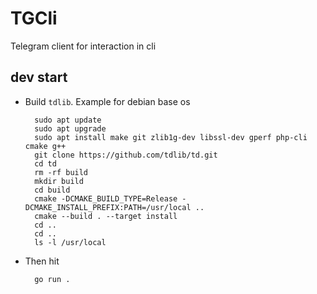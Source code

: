 # TGCli
Telegram client for interaction in cli

## dev start
- Build `tdlib`. Example for debian base os

		sudo apt update
		sudo apt upgrade
		sudo apt install make git zlib1g-dev libssl-dev gperf php-cli cmake g++
		git clone https://github.com/tdlib/td.git
		cd td
		rm -rf build
		mkdir build
		cd build
		cmake -DCMAKE_BUILD_TYPE=Release -DCMAKE_INSTALL_PREFIX:PATH=/usr/local ..
		cmake --build . --target install
		cd ..
		cd ..
		ls -l /usr/local
- Then hit

		go run .
